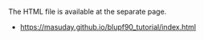 The HTML file is available at the separate page.

- <https://masuday.github.io/blupf90_tutorial/index.html>
